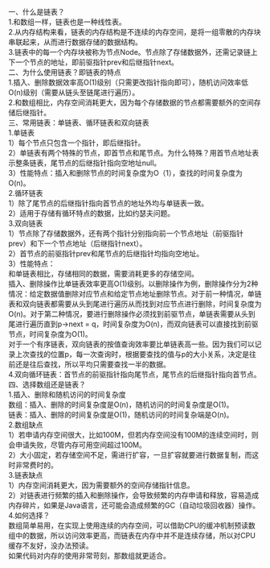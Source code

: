 一、什么是链表？</br>
1.和数组一样，链表也是一种线性表。</br>
2.从内存结构来看，链表的内存结构是不连续的内存空间，是将一组零散的内存块串联起来，从而进行数据存储的数据结构。</br>
3.链表中的每一个内存块被称为节点Node。节点除了存储数据外，还需记录链上下一个节点的地址，即前驱指针prev和后继指针next。</br>
二、为什么使用链表？即链表的特点</br>
1.插入、删除数据效率高O(1)级别（只需更改指针指向即可），随机访问效率低O(n)级别（需要从链头至链尾进行遍历）。</br>
2.和数组相比，内存空间消耗更大，因为每个存储数据的节点都需要额外的空间存储后继指针。</br>
三、常用链表：单链表、循环链表和双向链表</br>
1.单链表</br>
1）每个节点只包含一个指针，即后继指针。</br>
2）单链表有两个特殊的节点，即首节点和尾节点。为什么特殊？用首节点地址表示整条链表，尾节点的后继指针指向空地址null。</br>
3）性能特点：插入和删除节点的时间复杂度为O（1），查找的时间复杂度为O(n)。</br>
2.循环链表</br>
1）除了尾节点的后继指针指向首节点的地址外均与单链表一致。</br>
2）适用于存储有循环特点的数据，比如约瑟夫问题。</br>
3.双向链表</br>
1）节点除了存储数据外，还有两个指针分别指向前一个节点地址（前驱指针prev）和下一个节点地址（后继指针next）。</br>
2）首节点的前驱指针prev和尾节点的后继指针均指向空地址。</br>
3）性能特点：</br>
和单链表相比，存储相同的数据，需要消耗更多的存储空间。</br>
插入、删除操作比单链表效率更高O(1)级别。以删除操作为例，删除操作分为2种情况：给定数据值删除对应节点和给定节点地址删除节点。对于前一种情况，单链表和双向链表都需要从头到尾进行遍历从而找到对应节点进行删除，时间复杂度为O(n)。对于第二种情况，要进行删除操作必须找到前驱节点，单链表需要从头到尾进行遍历直到p->next = q，时间复杂度为O(n)，而双向链表可以直接找到前驱节点，时间复杂度为O(1)。</br>
对于一个有序链表，双向链表的按值查询效率要比单链表高一些。因为我们可以记录上次查找的位置p，每一次查询时，根据要查找的值与p的大小关系，决定是往前还是往后查找，所以平均只需要查找一半的数据。</br>
4.双向循环链表：首节点的前驱指针指向尾节点，尾节点的后继指针指向首节点。</br>
四、选择数组还是链表？</br>
1.插入、删除和随机访问的时间复杂度</br>
数组：插入、删除的时间复杂度是O(n)，随机访问的时间复杂度是O(1)。</br>
链表：插入、删除的时间复杂度是O(1)，随机访问的时间复杂端是O(n)。</br>
2.数组缺点</br>
1）若申请内存空间很大，比如100M，但若内存空间没有100M的连续空间时，则会申请失败，尽管内存可用空间超过100M。</br>
2）大小固定，若存储空间不足，需进行扩容，一旦扩容就要进行数据复制，而这时非常费时的。</br>
3.链表缺点</br>
1）内存空间消耗更大，因为需要额外的空间存储指针信息。</br>
2）对链表进行频繁的插入和删除操作，会导致频繁的内存申请和释放，容易造成内存碎片，如果是Java语言，还可能会造成频繁的GC（自动垃圾回收器）操作。</br>
4.如何选择？</br>
数组简单易用，在实现上使用连续的内存空间，可以借助CPU的缓冲机制预读数组中的数据，所以访问效率更高，而链表在内存中并不是连续存储，所以对CPU缓存不友好，没办法预读。</br>
如果代码对内存的使用非常苛刻，那数组就更适合。</br>